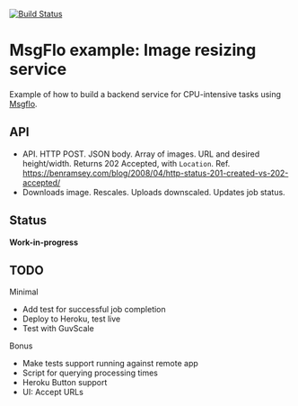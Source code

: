 [![Build Status](https://travis-ci.org/msgflo/msgflo-example-imageresize.svg?branch=master)](https://travis-ci.org/msgflo/msgflo-example-imageresize)
# MsgFlo example: Image resizing service

Example of how to build a backend service for CPU-intensive tasks using [Msgflo](https://msgflo/org).

## API

* API. HTTP POST. JSON body. Array of images. URL and desired height/width. Returns 202 Accepted, with `Location`.
Ref. https://benramsey.com/blog/2008/04/http-status-201-created-vs-202-accepted/
* Downloads image. Rescales. Uploads downscaled. Updates job status.

## Status
**Work-in-progress**

## TODO

Minimal

* Add test for successful job completion
* Deploy to Heroku, test live
* Test with GuvScale

Bonus

* Make tests support running against remote app
* Script for querying processing times
* Heroku Button support
* UI: Accept URLs

